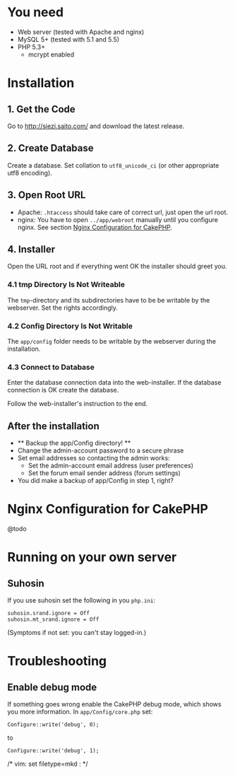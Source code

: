 # You need #

- Web server (tested with Apache and nginx)
- MySQL 5+ (tested with 5.1 and 5.5)
- PHP 5.3+
     - mcrypt enabled

# Installation #

## 1. Get the Code ##

Go to <http://siezi.saito.com/> and download the latest release.

## 2. Create Database ##

Create a database. Set collation to `utf8_unicode_ci` (or other appropriate utf8 encoding).

## 3. Open Root URL ##

- Apache: `.htaccess` should take care of correct url, just open the url root.
- nginx: You have to open `../app/webroot` manually until you configure nginx. See section [Nginx Configuration for CakePHP](#NginxConfigurationForCakePHP).

## 4. Installer ##

Open the URL root and if everything went OK the installer should greet you.

### 4.1 tmp Directory Is Not Writeable ###

The `tmp`-directory and its subdirectories have to be be writable by the webserver. Set the rights accordingly.
    
### 4.2 Config Directory Is Not Writable ###

The `app/config` folder needs to be writable by the webserver during the installation.
    
    
### 4.3 Connect to Database ###

Enter the database connection data into the web-installer. If the database connection is OK create the database.

Follow the web-installer's instruction to the end.

## After the installation

- ** Backup the app/Config directory! **
- Change the admin-account password to a secure phrase
- Set email addresses so contacting the admin works:
	- Set the admin-account email address (user preferences)
	- Set the forum email sender address (forum settings)
- You did make a backup of app/Config in step 1, right?

# Nginx Configuration for CakePHP <a name="NginxConfigurationForCakePHP"/> #

@todo

# Running on your own server

## Suhosin

If you use suhosin set the following in you `php.ini`:

    suhosin.srand.ignore = Off
    suhosin.mt_srand.ignore = Off

(Symptoms if not set: you can't stay logged-in.)


# Troubleshooting

## Enable debug mode

If something goes wrong enable the CakePHP debug mode, which shows you more information. In `app/Config/core.php` set:

	Configure::write('debug', 0);

to

	Configure::write('debug', 1);


/* vim: set filetype=mkd : */ 
